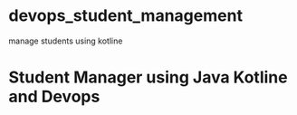 # devops_student_management
manage students using kotline
# Student Manager using Java Kotline and Devops
